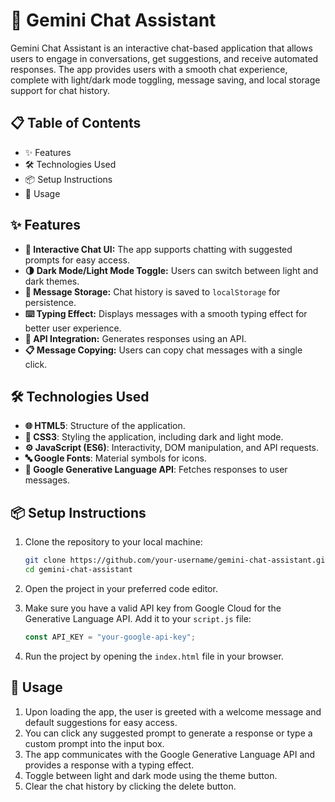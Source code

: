 # 🌟 Gemini Chat Assistant

Gemini Chat Assistant is an interactive chat-based application that allows users to engage in conversations, get suggestions, and receive automated responses. The app provides users with a smooth chat experience, complete with light/dark mode toggling, message saving, and local storage support for chat history.

## 📋 Table of Contents

- ✨ Features
- 🛠️ Technologies Used
- 📦 Setup Instructions
- 🚀 Usage


## ✨ Features

- **💬 Interactive Chat UI:** The app supports chatting with suggested prompts for easy access.
- **🌗 Dark Mode/Light Mode Toggle:** Users can switch between light and dark themes.
- **💾 Message Storage:** Chat history is saved to `localStorage` for persistence.
- **⌨️ Typing Effect:** Displays messages with a smooth typing effect for better user experience.
- **🔗 API Integration:** Generates responses using an API.
- **📋 Message Copying:** Users can copy chat messages with a single click.

## 🛠️ Technologies Used

- **🌐 HTML5**: Structure of the application.
- **🎨 CSS3**: Styling the application, including dark and light mode.
- **⚙️ JavaScript (ES6)**: Interactivity, DOM manipulation, and API requests.
- **🔤 Google Fonts**: Material symbols for icons.
- **🤖 Google Generative Language API**: Fetches responses to user messages.

## 📦 Setup Instructions

1. Clone the repository to your local machine:

    ```bash
    git clone https://github.com/your-username/gemini-chat-assistant.git
    cd gemini-chat-assistant
    ```

2. Open the project in your preferred code editor.

3. Make sure you have a valid API key from Google Cloud for the Generative Language API. Add it to your `script.js` file:

    ```javascript
    const API_KEY = "your-google-api-key";
    ```

4. Run the project by opening the `index.html` file in your browser.

## 🚀 Usage

1. Upon loading the app, the user is greeted with a welcome message and default suggestions for easy access.
2. You can click any suggested prompt to generate a response or type a custom prompt into the input box.
3. The app communicates with the Google Generative Language API and provides a response with a typing effect.
4. Toggle between light and dark mode using the theme button.
5. Clear the chat history by clicking the delete button.
